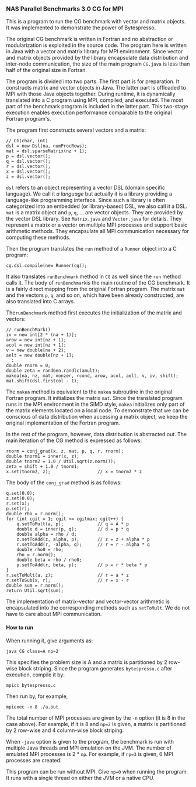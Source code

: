 ### NAS Parallel Benchmarks 3.0 CG for MPI

This is a program to run the CG benchmark with vector and
matrix objects.  It was implemented to demonstrate the power
of Bytespresso.

The original CG benchmark is written in Fortran and
no abstraction or modularization is exploited in the source code. 
The program here is written in Java with a vector and matrix library
for MPI environment.  Since vector and matrix objects provided by
the library encapsulate data distribution and inter-node communication,
the size of the main program `CG.java` is less than half of the original size in Fortran.

The program is divided into two parts.  The first part is for preparation.
It constructs matrix and vector objects in Java.  The latter part is offloaded
to MPI with those Java objects together.  During runtime, it is dynamically
translated into a C program using MPI, compiled, and executed.
The most part of the benchmark program is included in the latter part.
This two-stage execution enables execution performance comparable to the original
Fortran program's.

The program first constructs several vectors and a matrix:

    // CG(char, int)
    dsl = new Dsl(na, numProcRows);
    mat = dsl.sparseMatrix(nz + 1);
    p = dsl.vector();
    q = dsl.vector();
    r = dsl.vector();
    x = dsl.vector();
    z = dsl.vector();

`dsl` refers to an object representing a vector DSL (domain specific language).
We call it *a language* but actually it is a library providing a language-like
programming interface.  Since such a library is often categorized into an embedded
(or library-based) DSL, we also call it a DSL.
`mat` is a matrix object and `p`, `q`, ... are vector objects.  They are
provided by the vector DSL library.  See `Matrix.java` and `Vector.java` for details.
They represent a matrix or a vector on multiple MPI processes and support basic
arithmetic methods.  They encapsulate all MPI communication necessary for computing
these methods.

Then the program translates the `run` method of a `Runner` object into a C program:

    cg.dsl.compile(new Runner(cg));

It also translates `runBenchmark` method in `CG` as well since the `run` method calls it.
The body of `runBenchmark`is the main routine of the CG benchmark.  It is a fairly direct
mapping from the original Fortran program. 
The matrix `mat` and the vectors `p`, `q`, and so on, which have been already constructed,
are also translated into C arrays.

The`runBenchmark` method first executes the initialization of the matrix and vectors:

    // runBenchMark()
    iv = new int[2 * (na + 1)];
    arow = new int[nz + 1];
    acol = new int[nz + 1];
    v = new double[na + 2];
    aelt = new double[nz + 1];
      :
    double rnorm = 0;
    double zeta = randGen.randlc(amult);
    makea(na, nz, mat, nonzer, rcond, arow, acol, aelt, v, iv, shift);
    mat.shift(dsl.firstcol - 1);

The `makea` method is equivalent to the `makea` subroutine in the original Fortran program.
It initializes the matrix `mat`.
Since the translated program runs in the MPI environment in the SIMD style,
`makea` initializes only part of the matrix elements located on a local node.
To demonstrate that we can be conscious of data distribution when accessing a matrix object,
we keep the original implementation of the Fortran program.

In the rest of the program, however, data distribution is abstracted out.  The main iteration
of the CG method is expressed as follows:

    rnorm = conj_grad(x, z, mat, p, q, r, rnorm);
    double tnorm1 = inner(x, z);
    double tnorm2 = 1.0 / Util.sqrt(z.norm());
    zeta = shift + 1.0 / tnorm1;
    x.set(tnorm2, z);                  // x = tnorm2 * z

The body of the `conj_grad` method is as follows:

    q.set(0.0);
    z.set(0.0);
    r.set(x);
    p.set(r);
    double rho = r.norm();
    for (int cgit = 1; cgit <= cgitmax; cgit++) {
        q.setToMult(a, p);             // q = A * p 
        double d = inner(p, q);        // d = p * q
        double alpha = rho / d;
        z.setToAdd(z, alpha, p);       // z = z + alpha * p
        r.setToAdd(r, -alpha, q);      // r = r - alpha * q
        double rho0 = rho;
        rho = r.norm();
        double beta = rho / rho0;
        p.setToAdd(r, beta, p);        // p = r * beta * p
    }
    r.setToMult(a, z);                 // r = a * z
    r.setToSub(x, r);                  // r = x - r
    double sum = r.norm();
    return Util.sqrt(sum);

The implementation of matrix-vector and vector-vector arithmetic is
encapsulated into the corresponding methods such as `setToMult`.
We do not have to care about MPI communication. 

#### How to run

When running it, give arguments as:

    java CG class=A np=2

This specifies the problem size is A and a matrix is partitioned
by 2 row-wise block striping.  Since the program generates
`bytespresso.c` after execution, compile it by:

    mpicc bytespresso.c

Then run by, for example,

    mpiexec -n 8 ./a.out

The total number of MPI processes are given by the `-n` option
(it is 8 in the case above).
For example, if it is 8 and `np=2` is given, a matrix is
partitioned by 2 row-wise and 4 column-wise block striping.

When `-java` option is given to the program, the benchmark
is run with multiple Java threads and MPI emulation on the JVM.
The number of emulated MPI processes is 2 * `np`.  For example,
if `np=3` is given, 6 MPI processes are created.
 
This program can be run without MPI.  Give `np=0` when running the
program.  It runs with a single thread on either the JVM or a native
CPU.
 